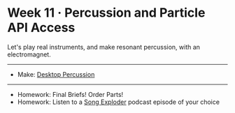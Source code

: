 # Week 11 · Percussion and Particle API Access

Let's play real instruments, and make resonant percussion, with an electromagnet.

---

- Make: [Desktop Percussion](exercise.md)

-----

- Homework: Final Briefs! Order Parts!
- Homework: Listen to a [Song Exploder](http://songexploder.net) podcast episode of your choice

